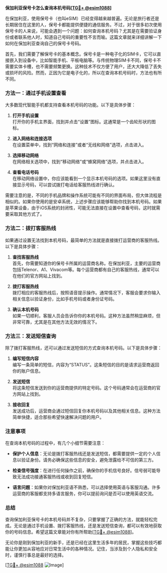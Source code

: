 **保加利亚保号卡怎么查询本机号码[[TG💪+ @esim1088](https://t.me/s/esim1088)]**

在保加利亚，使用保号卡（也叫eSIM）已经变得越来越普遍。无论是旅行者还是长期居住在这里的人，保号卡都能提供便捷的通信服务。不过，对于很多初次使用保号卡的人来说，可能会遇到一个问题：如何查询本机号码？尤其是在需要验证身份或者联系他人时，知道自己号码的重要性不言而喻。这篇文章就来详细讲解一下如何在保加利亚查询自己的保号卡号码。

首先，我们需要了解保号卡的基本概念。保号卡是一种电子化的SIM卡，它可以直接嵌入到设备中，比如智能手机、平板电脑等。与传统物理SIM卡不同，保号卡不需要实体卡槽，也不需要频繁更换。这种技术不仅方便了用户，还大大降低了丢失或损坏的风险。然而，正因为它是电子化的，所以在查询本机号码时，方法也有所不同。

### 方法一：通过手机设置查看

大多数现代智能手机都支持查看本机号码的功能。以下是具体步骤：

1. **打开手机设置**  
   打开你的手机主界面，找到并点击“设置”图标。这通常是一个齿轮形状的图标。

2. **进入网络和连接选项**  
   在设置菜单中，找到“网络和连接”或者“无线和网络”选项，点击进入。

3. **选择移动网络**  
   在网络相关选项中，找到“移动网络”或“蜂窝网络”选项，并点击进入。

4. **查看电话号码**  
   在移动网络设置中，你应该能看到一个显示本机号码的选项。如果这里没有直接显示号码，可以尝试拨打电话给客服热线进行确认。

需要注意的是，不同的手机品牌和操作系统可能有不同的界面布局，但大体流程是相似的。如果你使用的是安卓系统，上述步骤应该能够帮助你找到本机号码。如果是苹果设备，由于iOS系统的封闭性，可能无法直接在设置中查看号码，这时就需要采取其他方式了。

### 方法二：拨打客服热线

如果通过设置无法找到本机号码，最简单的方法就是直接拨打运营商的客服热线。以下是具体步骤：

1. **查找客服热线**  
   首先，你需要知道你的保号卡所属的运营商名称。在保加利亚，主要的运营商包括Telenor、A1、Vivacom等。每个运营商都有自己的客服热线，通常可以在他们的官方网站上找到。

2. **拨打客服热线**  
   拨打相应的客服热线后，按照语音提示操作。通常情况下，客服会要求你输入相关信息以验证身份，比如手机号码或者身份证号码。

3. **确认本机号码**  
   如果一切顺利，客服人员会告诉你你的本机号码。这种方法虽然稍显麻烦，但非常可靠，尤其是在其他方法无效的情况下。

### 方法三：发送短信查询

除了拨打客服热线，还可以通过发送短信的方式查询本机号码。以下是具体步骤：

1. **编写短信内容**  
   编写一条简单的短信，内容为“STATUS”。这条短信的目的是请求运营商返回你的账户信息。

2. **发送短信**  
   将这条短信发送到你的运营商提供的特定号码。这个号码通常会在运营商的官方网站上找到。

3. **接收回复**  
   发送成功后，运营商会通过短信回复你本机号码以及其他相关信息。这种方法简单快捷，适合那些希望快速解决问题的用户。

### 注意事项

在查询本机号码的过程中，有几个小细节需要注意：

- **保护个人信息**：无论是拨打客服热线还是发送短信，都需要提供一定的个人信息以验证身份。请务必确保这些信息的安全，避免泄露给不可信的第三方。
  
- **检查信号强度**：在进行任何操作之前，确保你的手机信号良好。信号弱可能导致无法成功接通客服热线或收到回复短信。

- **语言问题**：如果你对保加利亚语不熟悉，可以选择使用英语与客服沟通。许多运营商的客服都支持多语言服务，你可以提前询问是否可以使用英语交流。

### 总结

查询保加利亚保号卡的本机号码并不复杂，只要掌握了正确的方法，就能轻松完成。无论是通过手机设置、拨打客服热线，还是发送短信查询，都可以有效地获取你的号码信息。希望这篇文章能对你有所帮助[[TG💪+ @esim1088](https://t.me/s/esim1088)]。

无论你是刚到保加利亚的新手，还是已经在这里生活多年的居民，掌握这些技巧都能让你更加从容地应对日常生活中的各种情况。记住，当涉及到个人隐私和安全时，谨慎行事总是最好的选择。

[[TG💪+ @esim1088](https://t.me/s/esim1088) ![Image](https://i.postimg.cc/4NQfJmqS/Snipaste-2025-05-13-00-14-12.png)]